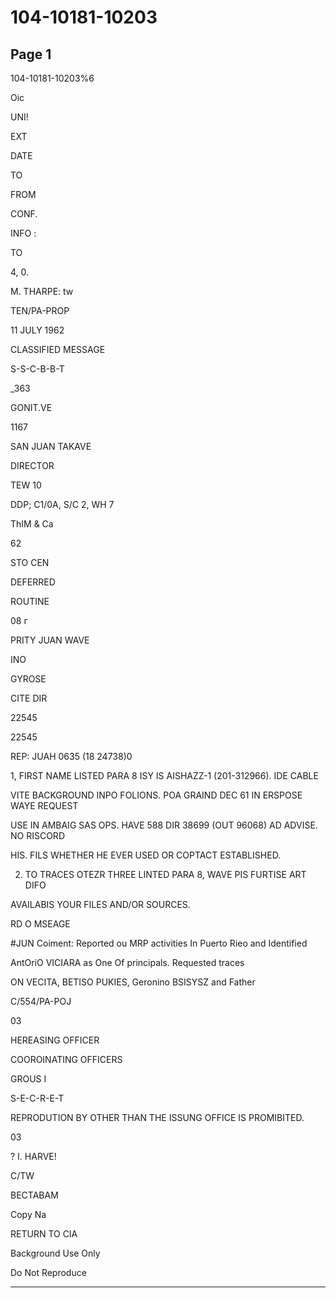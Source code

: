 # 104-10181-10203

## Page 1

104-10181-10203%6

Oic

UNI!

EXT

DATE

TO

FROM

CONF.

INFO :

TO

4, 0.

M. THARPE: tw

TEN/PA-PROP

11 JULY 1962

CLASSIFIED MESSAGE

S-S-C-B-B-T

_363

GONIT.VE

1167

SAN JUAN TAKAVE

DIRECTOR

TEW 10

DDP; C1/0A, S/C 2, WH 7

ThIM & Ca

62

STO CEN

DEFERRED

ROUTINE

08 г

PRITY JUAN WAVE

INO

GYROSE

CITE DIR

22545

22545

REP: JUAH 0635 (18 24738)0

1, FIRST NAME LISTED PARA 8 ISY IS AISHAZZ-1 (201-312966). IDE CABLE

VITE BACKGROUND INPO FOLIONS. POA GRAIND DEC 61 IN ERSPOSE WAYE REQUEST

USE IN AMBAIG SAS OPS. HAVE 588 DIR 38699 (OUT 96068) AD ADVISE. NO RISCORD

HIS. FILS WHETHER HE EVER USED OR COPTACT ESTABLISHED.

2. TO TRACES OTEZR THREE LINTED PARA 8, WAVE PIS FURTISE ART DIFO

AVAILABIS YOUR FILES AND/OR SOURCES.

RD O MSEAGE

#JUN Coiment: Reported ou MRP activities In Puerto Rieo and Identified

AntOriO VICIARA as One Of principals. Requested traces

ON VECITA, BETISO PUKIES, Geronino BSISYSZ and Father

C/554/PA-POJ

03

HEREASING OFFICER

COOROINATING OFFICERS

GROUS I

S-E-C-R-E-T

REPRODUTION BY OTHER THAN THE ISSUNG OFFICE IS PROMIBITED.

03

? I. HARVE!

C/TW

ВЕСТАВАМ

Copy Na

RETURN TO CIA

Background Use Only

Do Not Reproduce

---


